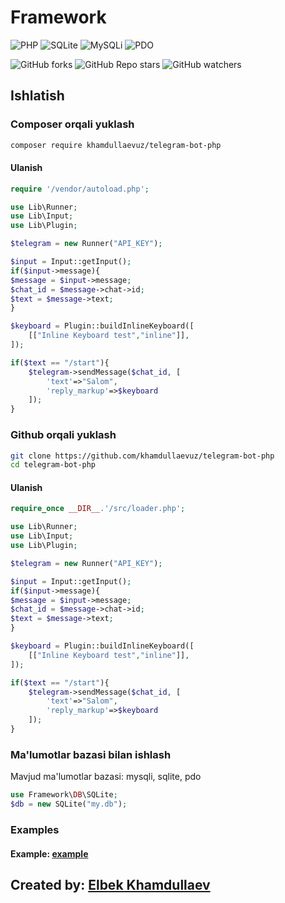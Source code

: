 # Framework

![PHP](https://img.shields.io/badge/php-%3E%3D7.1-8892bf.svg)
![SQLite](https://img.shields.io/badge/SQLite3-required-green.svg)
![MySQLi](https://img.shields.io/badge/MySQLi-required-green.svg)
![PDO](https://img.shields.io/badge/PDO-required-green.svg)

![GitHub forks](https://img.shields.io/github/forks/KhamdullaevUz/telegram-bot-php?style=flat)
![GitHub Repo stars](https://img.shields.io/github/stars/KhamdullaevUz/telegram-bot-php?style=flat)
![GitHub watchers](https://img.shields.io/github/watchers/KhamdullaevUz/telegram-bot-php?style=flat)

## Ishlatish

### Composer orqali yuklash

```bash
composer require khamdullaevuz/telegram-bot-php
```

#### Ulanish

```php
require '/vendor/autoload.php';

use Lib\Runner;
use Lib\Input;
use Lib\Plugin;

$telegram = new Runner("API_KEY");

$input = Input::getInput();
if($input->message){
$message = $input->message;
$chat_id = $message->chat->id;
$text = $message->text;
}

$keyboard = Plugin::buildInlineKeyboard([
	[["Inline Keyboard test","inline"]],
]);

if($text == "/start"){
	$telegram->sendMessage($chat_id, [
		'text'=>"Salom",
		'reply_markup'=>$keyboard
	]);
}
```

### Github orqali yuklash

```bash
git clone https://github.com/khamdullaevuz/telegram-bot-php
cd telegram-bot-php
```

#### Ulanish

```php
require_once __DIR__.'/src/loader.php';

use Lib\Runner;
use Lib\Input;
use Lib\Plugin;

$telegram = new Runner("API_KEY");

$input = Input::getInput();
if($input->message){
$message = $input->message;
$chat_id = $message->chat->id;
$text = $message->text;
}

$keyboard = Plugin::buildInlineKeyboard([
	[["Inline Keyboard test","inline"]],
]);

if($text == "/start"){
	$telegram->sendMessage($chat_id, [
		'text'=>"Salom",
		'reply_markup'=>$keyboard
	]);
}
```

### Ma'lumotlar bazasi bilan ishlash

Mavjud ma'lumotlar bazasi: mysqli, sqlite, pdo

```php
use Framework\DB\SQLite;
$db = new SQLite("my.db");
```

### Examples

#### Example: [example](/examples/example.php)

## Created by: [Elbek Khamdullaev](https://khamdullaev.uz)
